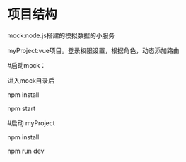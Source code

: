 # 项目结构
mock:node.js搭建的模拟数据的小服务


myProject:vue项目。登录权限设置，根据角色，动态添加路由

#启动mock：

进入mock目录后

 npm install

 npm start

 #启动 myProject

 npm install

 npm run dev
